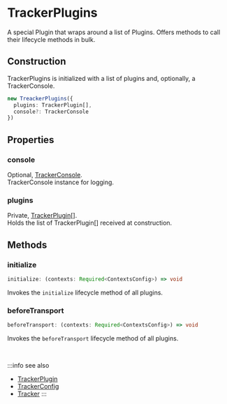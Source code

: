 # TrackerPlugins

A special Plugin that wraps around a list of Plugins. Offers methods to call their lifecycle methods in bulk.

## Construction
TrackerPlugins is initialized with a list of plugins and, optionally, a TrackerConsole.

```typescript
new TreackerPlugins({
  plugins: TrackerPlugin[],
  console?: TrackerConsole
})
```

## Properties

### console
Optional, [TrackerConsole](/tracking/browser/api-reference/core/TrackerConsole.md).    
TrackerConsole instance for logging.

### plugins
Private, [TrackerPlugin](/tracking/browser/api-reference/core/TrackerPlugin.md)[].  
Holds the list of TrackerPlugin[] received at construction. 

## Methods

### initialize
```typescript
initialize: (contexts: Required<ContextsConfig>) => void
```
Invokes the `initialize` lifecycle method of all plugins. 

### beforeTransport
```typescript
beforeTransport: (contexts: Required<ContextsConfig>) => void
```
Invokes the `beforeTransport` lifecycle method of all plugins. 

<br/>

:::info see also
- [TrackerPlugin](/tracking/browser/api-reference/core/TrackerPlugin.md)
- [TrackerConfig](/tracking/browser/api-reference/core/TrackerConfig.md)
- [Tracker](/tracking/browser/api-reference/core/Tracker.md)
:::
